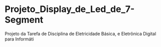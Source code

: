 # Projeto_Display_de_Led_de_7-Segment
Projeto da Tarefa de Disciplina de Eletricidade Básica, e Eletrônica Digital para Informáti
